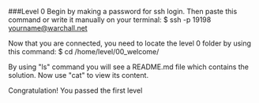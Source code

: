 ###Level 0
Begin by making a password for ssh login.
Then paste this command or write it manually on your terminal:
$ ssh -p 19198 yourname@warchall.net

Now that you are connected, you need to locate the level 0 folder by using this command:
$ cd /home/level/00_welcome/

By using "ls" command you will see a README.md file which contains the solution.
Now use "cat" to view its content.

Congratulation! You passed the first level
